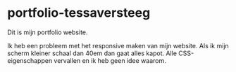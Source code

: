 # portfolio-tessaversteeg
Dit is mijn portfolio website.

Ik heb een probleem met het responsive maken van mijn website. Als ik mijn scherm kleiner schaal dan 40em dan gaat alles kapot. Alle CSS-eigenschappen vervallen en ik heb geen idee waarom.
